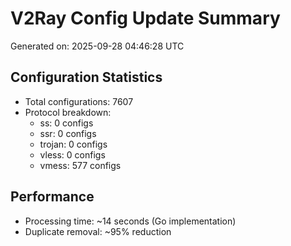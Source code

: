 # V2Ray Config Update Summary
Generated on: 2025-09-28 04:46:28 UTC

## Configuration Statistics
- Total configurations: 7607
- Protocol breakdown:
  - ss: 0 configs
  - ssr: 0 configs
  - trojan: 0 configs
  - vless: 0 configs
  - vmess: 577 configs

## Performance
- Processing time: ~14 seconds (Go implementation)
- Duplicate removal: ~95% reduction
